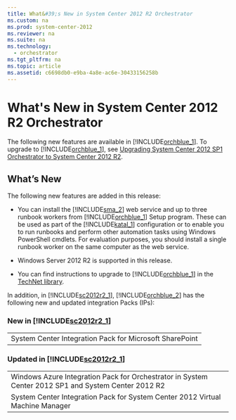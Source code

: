 ```yaml
---
title: What&#39;s New in System Center 2012 R2 Orchestrator
ms.custom: na
ms.prod: system-center-2012
ms.reviewer: na
ms.suite: na
ms.technology: 
  - orchestrator
ms.tgt_pltfrm: na
ms.topic: article
ms.assetid: c6698db0-e9ba-4a8e-ac6e-30433156258b
---
```

# What&#39;s New in System Center 2012 R2 Orchestrator
The following new features are available in [!INCLUDE[orchblue_1](../Token/orchblue_1_md.md)]. To upgrade to [!INCLUDE[orchblue_1](../Token/orchblue_1_md.md)], see [Upgrading System Center 2012 SP1 Orchestrator to System Center 2012 R2](../Topic/Upgrading-System-Center-2012-SP1-Orchestrator-to-System-Center-2012-R2.md).

## What’s New
The following new features are added in this release:

-   You can install the [!INCLUDE[sma_2](../Token/sma_2_md.md)] web service and up to three runbook workers from [!INCLUDE[orchblue_1](../Token/orchblue_1_md.md)] Setup program. These can be used as part of the [!INCLUDE[katal_1](../Token/katal_1_md.md)] configuration or to enable you to run runbooks and perform other automation tasks using Windows PowerShell cmdlets. For evaluation purposes, you should install a single runbook worker on the same computer as the web service.

-   Windows Server 2012 R2 is supported in this release.

-   You can find instructions to upgrade to [!INCLUDE[orchblue_1](../Token/orchblue_1_md.md)] in the [TechNet library](http://go.microsoft.com/fwlink/p/?LinkId=392786).

In addition, in [!INCLUDE[sc2012r2_1](../Token/sc2012r2_1_md.md)], [!INCLUDE[orchblue_2](../Token/orchblue_2_md.md)] has the following new and updated integration Packs \(IPs\):

### New in [!INCLUDE[sc2012r2_1](../Token/sc2012r2_1_md.md)]

||
|-|
|System Center Integration Pack for Microsoft SharePoint|

### Updated in [!INCLUDE[sc2012r2_1](../Token/sc2012r2_1_md.md)]

||
|-|
|Windows Azure Integration Pack for Orchestrator in System Center 2012 SP1 and System Center 2012 R2|
|System Center Integration Pack for System Center 2012 Virtual Machine Manager|

